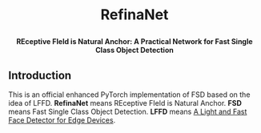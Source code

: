 # <p align="center">**RefinaNet**</p>  

#### <p align="center">**REceptive FIeld is Natural Anchor: A Practical Network for Fast Single Class Object Detection**</p>

## Introduction
This is an official enhanced PyTorch implementation of FSD based on the idea of LFFD. **RefinaNet** means REceptive FIeld is Natural Anchor. **FSD** means Fast Single Class Object Detection. **LFFD** means [A Light and Fast Face Detector for Edge Devices](https://github.com/YonghaoHe/A-Light-and-Fast-Face-Detector-for-Edge-Devices).  

